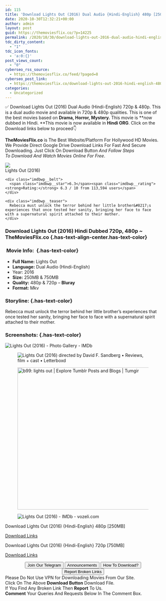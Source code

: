 ```yaml
---
id: 115
title: 'Download Lights Out (2016) Dual Audio {Hindi-English} 480p [250MB] || 720p [750MB]'
date: 2020-10-30T12:32:21+00:00
author: admin
layout: post
guid: https://themoviesflix.co/?p=14225
permalink: /2020/10/30/download-lights-out-2016-dual-audio-hindi-english-480p-250mb-720p-750mb/
tdc_dirty_content:
  - "1"
tdc_icon_fonts:
  - 'a:0:{}'
post_views_count:
  - "0"
cyberseo_rss_source:
  - https://themoviesflix.co/feed/?paged=8
cyberseo_post_link:
  - https://themoviesflix.co/download-lights-out-2016-hindi-english-480p-720p/
categories:
  - Uncategorized
---
```

✅ Download Lights Out (2016) Dual Audio (Hindi-English)&nbsp;720p&nbsp;&&nbsp;480p. This is&nbsp;a&nbsp;dual audio&nbsp;movie and available in&nbsp;720p&nbsp;&&nbsp;480p&nbsp;qualities. This is one of the best movies based on **Drama,&nbsp;Horror,&nbsp;Mystery.**&nbsp;This movie is&nbsp;**now dubbed in&nbsp;Hindi.&nbsp;**This movie is now available in&nbsp;**Hindi ORG**.&nbsp;Click on the Download links below to proceed👇

**TheMoviesFlix.co**&nbsp;is The Best Website/Platform For Hollywood HD Movies. We Provide Direct Google Drive Download Links For Fast And Secure Downloading. Just Click On Download Button&nbsp;_And Follow Steps To&nbsp;Download And Watch Movies Online For Free_.

<div class="imdbwp imdbwp--movie dark">
  <div class="imdbwp__thumb">
    <a class="imdbwp__link" target="_blank" title="Lights Out" href="https://www.imdb.com/title/tt4786282/" rel="nofollow noopener noreferrer"><img class="imdbwp__img" src="https://m.media-amazon.com/images/M/MV5BMTg1OTkxNDgyMV5BMl5BanBnXkFtZTgwMjEzNTc0ODE@._V1_SX300.jpg" /></a>
  </div>
  
  <div class="imdbwp__content">
    <div class="imdbwp__header">
      <span class="imdbwp__title">Lights Out</span> (2016)
    </div>
    
    <div class="imdbwp__belt">
      <span class="imdbwp__star">6.3</span><span class="imdbwp__rating"><strong>Rating:</strong> 6.3 / 10 from 113,594 users</span>
    </div>
    
    <div class="imdbwp__teaser">
      Rebecca must unlock the terror behind her little brother&#8217;s experiences that once tested her sanity, bringing her face to face with a supernatural spirit attached to their mother.
    </div>
  </div>
</div>

### Download Lights Out (2016) Hindi Dubbed 720p, 480p ~ TheMoviesFlix.co {.has-text-align-center.has-text-color}

### &nbsp;Movie Info:&nbsp; {.has-text-color}

  * **Full Name:**&nbsp;Lights Out
  * **Language:**&nbsp;Dual Audio (Hindi-English)
  * Year: 2016
  * **Size:**&nbsp;250MB & 750MB
  * **Quality:**&nbsp;480p & 720p –&nbsp;**Bluray**
  * **Format:**&nbsp;Mkv

### Storyline: {.has-text-color}

Rebecca must unlock the terror behind her little brother’s experiences that once tested her sanity, bringing her face to face with a supernatural spirit attached to their mother.

### Screenshots: {.has-text-color}<figure class="wp-block-image">

![Lights Out (2016) - Photo Gallery - IMDb](https://m.media-amazon.com/images/M/MV5BMjQ1MjQ3NTg5Ml5BMl5BanBnXkFtZTgwOTQxNDgzOTE@._V1_.jpg) </figure> <figure class="wp-block-image">![Lights Out (2016) directed by David F. Sandberg • Reviews, film + cast • Letterboxd](https://a.ltrbxd.com/resized/sm/upload/cq/o5/9a/j3/lights-out-1200-1200-675-675-crop-000000.jpg?k=defa4aadf1)</figure> <figure class="wp-block-image is-resized"><img loading="lazy" src="https://66.media.tumblr.com/023158b714b489b4a1e21403426dae87/92b606db10d24637-54/s500x750/0f1b95918ed7770b501ee1f3ad1a3c6c7152b6b1.jpg" alt="b99: lights out | Explore Tumblr Posts and Blogs | Tumgir" width="816" height="458" /></figure> <figure class="wp-block-image">![Lights Out (2016) - IMDb - vozeli.com](https://i.pinimg.com/originals/e1/c1/7f/e1c17f7f56012a4c98b00a7e2837943b.jpg)</figure> 

<p class="has-text-align-center has-text-color has-medium-font-size">
  Download Lights Out (2016) {Hindi-English} 480p [250MB]
</p>

<span class="mb-center maxbutton-3-center"><span class="maxbutton-3-container mb-container"><a class="maxbutton-3 maxbutton maxbutton-post-button" target="_blank" rel="nofollow noopener noreferrer" href="https://coinquint.com/a18376/"><span class="mb-text">Download Links</span></a></span></span>

<p class="has-text-align-center has-text-color has-medium-font-size">
  Download Lights Out (2016) {Hindi-English} 720p [750MB]
</p>

<span class="mb-center maxbutton-3-center"><span class="maxbutton-3-container mb-container"><a class="maxbutton-3 maxbutton maxbutton-post-button" target="_blank" rel="nofollow noopener noreferrer" href="https://coinquint.com/a18378/"><span class="mb-text">Download Links</span></a></span></span>

<center>
</center>

<center>
  <a href="https://t.me/themoviesflixcom" target="_blank" data-wpel-link="external" rel="nofollow external noopener noreferrer"><button class="button button5">Join Our Telegram</button></a> <a href="https://themoviesflix.co/download-lights-out-2016-hindi-english-480p-720p/#" target="_blank" data-wpel-link="external" rel="nofollow external noopener noreferrer"><button class="button button5">Announcements</button></a> <a href="https://themoviesflix.com/how-to-download/" target="_blank" data-wpel-link="external" rel="nofollow external noopener noreferrer"><button class="button button5">How To Download?</button></a> <a href="https://themoviesflix.co/download-lights-out-2016-hindi-english-480p-720p/#" target="_blank" data-wpel-link="external" rel="nofollow external noopener noreferrer"><button class="button button5">Report Broken Links</button></a>
</center>

<div class="alert alert-danger">
  Please Do Not Use VPN for Downloading Movies From Our Site.
</div>

<div class="alert alert-success">
  Click On The Above <strong>Download Button</strong> Download File.
</div>

<div class="alert alert-warning">
  If You Find Any Broken Link Then <strong>Report</strong> To Us.
</div>

<div class="alert alert-info">
  <strong>Comment</strong> Your Queries And Requests Below In The Comment Box.
</div>